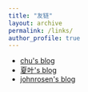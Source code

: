 ```yaml
---
title: "友链"
layout: archive
permalink: /links/
author_profile: true
---
```

- [chu's blog](https://blog.chus.me/)
- [夏叶's blog](http://blog.firerain.me)
- [johnrosen's blog](https://www.johnrosen1.com)
